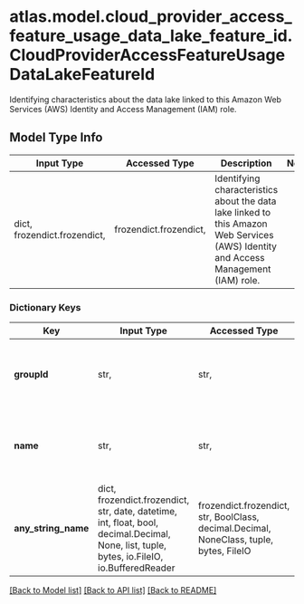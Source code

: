 # atlas.model.cloud_provider_access_feature_usage_data_lake_feature_id.CloudProviderAccessFeatureUsageDataLakeFeatureId

Identifying characteristics about the data lake linked to this Amazon Web Services (AWS) Identity and Access Management (IAM) role.

## Model Type Info
Input Type | Accessed Type | Description | Notes
------------ | ------------- | ------------- | -------------
dict, frozendict.frozendict,  | frozendict.frozendict,  | Identifying characteristics about the data lake linked to this Amazon Web Services (AWS) Identity and Access Management (IAM) role. | 

### Dictionary Keys
Key | Input Type | Accessed Type | Description | Notes
------------ | ------------- | ------------- | ------------- | -------------
**groupId** | str,  | str,  | Unique 24-hexadecimal digit string that identifies your project. | [optional] 
**name** | str,  | str,  | Human-readable label that identifies the data lake. | [optional] 
**any_string_name** | dict, frozendict.frozendict, str, date, datetime, int, float, bool, decimal.Decimal, None, list, tuple, bytes, io.FileIO, io.BufferedReader | frozendict.frozendict, str, BoolClass, decimal.Decimal, NoneClass, tuple, bytes, FileIO | any string name can be used but the value must be the correct type | [optional]

[[Back to Model list]](../../README.md#documentation-for-models) [[Back to API list]](../../README.md#documentation-for-api-endpoints) [[Back to README]](../../README.md)

